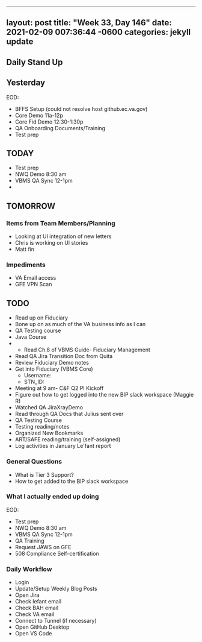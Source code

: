 
---
layout: post
title:  "Week 33, Day 146"
date:   2021-02-09 007:36:44 -0600
categories: jekyll update
---

## Daily Stand Up
## Yesterday
EOD:
* BFFS Setup (could not resolve host github.ec.va.gov)
* Core Demo 11a-12p
* Core Fid Demo 12:30-1:30p
* QA Onboarding Documents/Training
* Test prep

## TODAY
* Test prep
* NWQ Demo 8:30 am
* VBMS QA Sync 12-1pm
* 

## TOMORROW

### Items from Team Members/Planning
* Looking at UI integration of new letters
* Chris is working on UI stories
* Matt fin

### Impediments
* VA Email access
* GFE VPN Scan

## TODO
* Read up on Fiduciary
* Bone up on as much of the VA business info as I can
* QA Testing course
* Java Course
* * Read Ch.8 of VBMS Guide- Fiduciary Management
* Read QA Jira Transition Doc from Quita
* Review Fiduciary Demo notes
* Get into Fiduciary (VBMS Core)
  * Username: 
  * STN_ID:
* Meeting at 9 am- C&F Q2 PI Kickoff
* Figure out how to get logged into the new BIP slack workspace (Maggie R)
* Watched QA JiraXrayDemo 
* Read through QA Docs that Julius sent over
* QA Testing Course
* Testing reading/notes
* Organized New Bookmarks
* ART/SAFE reading/training (self-assigned)
* Log activities in January Le'fant report

### General Questions  
  * What is Tier 3 Support?
  * How to get added to the BIP slack workspace

### What I actually ended up doing
EOD:
* Test prep
* NWQ Demo 8:30 am
* VBMS QA Sync 12-1pm
* QA Training
* Request JAWS on GFE
* 508 Compliance Self-certification 

### Daily Workflow
* Login
* Update/Setup Weekly Blog Posts
* Open Jira
* Check lefant email
* Check BAH email
* Check VA email
* Connect to Tunnel (if necessary)
* Open GitHub Desktop
* Open VS Code